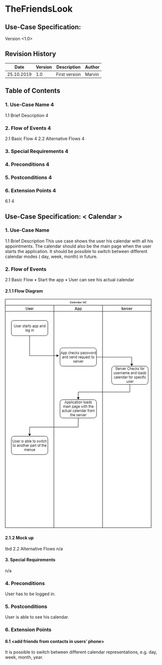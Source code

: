 # TheFriendsLook

## Use-Case Specification: <Calendar>

Version <1.0>



 
## Revision History
| Date | Version | Description | Author 
| --- | --- | --- | ---
| 25.10.2019 | 1.0 | First version | Marvin 

## Table of Contents

### 1.	Use-Case Name	4
1.1	Brief Description	4
### 2.	Flow of Events	4
2.1	Basic Flow	4
2.2	Alternative Flows	4
### 3.	Special Requirements	4

### 4.	Preconditions	4

### 5.	Postconditions	4

### 6.	Extension Points	4
6.1	<Switching between different calendar modes>	4
 
## Use-Case Specification: < Calendar >

### 1.	Use-Case Name 
1.1	Brief Description
This use case shows the user his calendar with all his appointments. The calendar should also be the main page when the user starts the application. It should be possible to switch between different calendar modes ( day, week, month) in future.
### 2.	Flow of Events
2.1	Basic Flow 
•	Start the app
•	User can see his actual calendar
#### 2.1.1	Flow Diagram
![Alt-Text](./images/UCcal.jpg)
#### 2.1.2	Mock up
tbd
2.2	Alternative Flows
n/a
#### 3.	Special Requirements
n/a
### 4.	Preconditions
User has to be logged in.
### 5.	Postconditions
User is able to see his calendar.
### 6.	Extension Points

#### 6.1	<add friends from contacts in users’ phone>
It is possible to switch between different calendar representations,
e.g. day, week, month, year.
